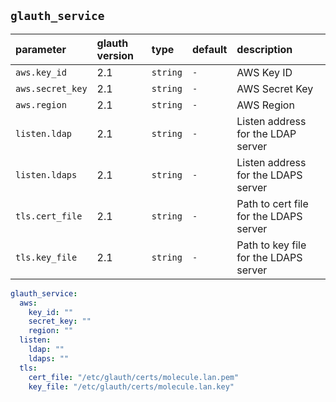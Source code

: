  
## `glauth_service`

| parameter        | glauth version | type      | default | description                            |
| :---             | :---           | :---      | :---    | :---                                   |
| `aws.key_id`     | 2.1            | `string`  | `-`     | AWS Key ID                             |
| `aws.secret_key` | 2.1            | `string`  | `-`     | AWS Secret Key                         |
| `aws.region`     | 2.1            | `string`  | `-`     | AWS Region                             |
| `listen.ldap`    | 2.1            | `string`  | `-`     | Listen address for the LDAP server     |
| `listen.ldaps`   | 2.1            | `string`  | `-`     | Listen address for the LDAPS server    |
| `tls.cert_file`  | 2.1            | `string`  | `-`     | Path to cert file for the LDAPS server |
| `tls.key_file`   | 2.1            | `string`  | `-`     | Path to key file for the LDAPS server  |


```yaml
glauth_service:
  aws:
    key_id: ""
    secret_key: ""
    region: ""
  listen:
    ldap: ""
    ldaps: ""
  tls:
    cert_file: "/etc/glauth/certs/molecule.lan.pem"
    key_file: "/etc/glauth/certs/molecule.lan.key"
```
